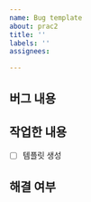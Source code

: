 ```yaml
---
name: Bug template
about: prac2
title: ''
labels: ''
assignees: 

---
```


## 버그 내용

## 작업한 내용
- [ ] 템플릿 생성

## 해결 여부

